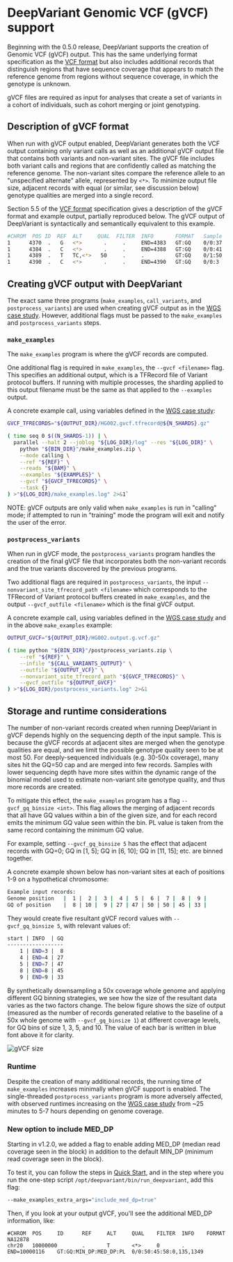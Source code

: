 # DeepVariant Genomic VCF (gVCF) support

Beginning with the 0.5.0 release, DeepVariant supports the creation of Genomic
VCF (gVCF) output. This has the same underlying format specification as the
[VCF format] but also includes additional records that distinguish regions that
have sequence coverage that appears to match the reference genome from regions
without sequence coverage, in which the genotype is unknown.

gVCF files are required as input for analyses that create a set of variants in
a cohort of individuals, such as cohort merging or joint genotyping.

## Description of gVCF format

When run with gVCF output enabled, DeepVariant generates both the VCF output
containing only variant calls as well as an additional gVCF output file that
contains both variants and non-variant sites. The gVCF file includes both
variant calls and regions that are confidently called as matching the reference
genome. The non-variant sites compare the reference allele to an "unspecified
alternate" allele, represented by `<*>`. To minimize output file size, adjacent
records with equal (or similar, see discussion below) genotype qualities are
merged into a single record.

Section 5.5 of the [VCF format] specification gives a description of the gVCF
format and example output, partially reproduced below. The gVCF output of
DeepVariant is syntactically and semantically equivalent to this example.

```bash
#CHROM  POS ID  REF  ALT     QUAL  FILTER  INFO       FORMAT   Sample
1      4370  .   G   <*>       .     .     END=4383   GT:GQ    0/0:37
1      4384  .   C   <*>       .     .     END=4388   GT:GQ    0/0:41
1      4389  .   T   TC,<*>   50     .     .          GT:GQ    0/1:50
1      4390  .   C   <*>       .     .     END=4390   GT:GQ    0/0:3
```

## Creating gVCF output with DeepVariant

The exact same three programs (`make_examples`, `call_variants`, and
`postprocess_variants`) are used when creating gVCF output as in the [WGS case
study]. However, additional flags must be passed to the `make_examples` and
`postprocess_variants` steps.

### `make_examples`

The `make_examples` program is where the gVCF records are computed.

One additional flag is required in `make_examples`, the `--gvcf <filename>`
flag. This specifies an additional output, which is a TFRecord file of Variant
protocol buffers. If running with multiple processes, the sharding applied to
this output filename must be the same as that applied to the `--examples`
output.

A concrete example call, using variables defined in the [WGS case study]:

```bash
GVCF_TFRECORDS="${OUTPUT_DIR}/HG002.gvcf.tfrecord@${N_SHARDS}.gz"

( time seq 0 $((N_SHARDS-1)) | \
  parallel --halt 2 --joblog "${LOG_DIR}/log" --res "${LOG_DIR}" \
    python "${BIN_DIR}"/make_examples.zip \
    --mode calling \
    --ref "${REF}" \
    --reads "${BAM}" \
    --examples "${EXAMPLES}" \
    --gvcf "${GVCF_TFRECORDS}" \
    --task {}
) >"${LOG_DIR}/make_examples.log" 2>&1`
```

NOTE: gVCF outputs are only valid when `make_examples` is run in "calling" mode;
if attempted to run in "training" mode the program will exit and notify the user
of the error.

### `postprocess_variants`

When run in gVCF mode, the `postprocess_variants` program handles the creation
of the final gVCF file that incorporates both the non-variant records and the
true variants discovered by the previous programs.

Two additional flags are required in `postprocess_variants`, the input
`--nonvariant_site_tfrecord_path <filename>` which corresponds to the TFRecord
of Variant protocol buffers created in `make_examples`, and the output
`--gvcf_outfile <filename>` which is the final gVCF output.

A concrete example call, using variables defined in the [WGS case study] and in
the above `make_examples` example:

```bash
OUTPUT_GVCF="${OUTPUT_DIR}/HG002.output.g.vcf.gz"

( time python "${BIN_DIR}"/postprocess_variants.zip \
    --ref "${REF}" \
    --infile "${CALL_VARIANTS_OUTPUT}" \
    --outfile "${OUTPUT_VCF}" \
    --nonvariant_site_tfrecord_path "${GVCF_TFRECORDS}" \
    --gvcf_outfile "${OUTPUT_GVCF}"
) >"${LOG_DIR}/postprocess_variants.log" 2>&1
```

## Storage and runtime considerations

The number of non-variant records created when running DeepVariant in gVCF
depends highly on the sequencing depth of the input sample. This is because the
gVCF records at adjacent sites are merged when the genotype qualities are equal,
and we limit the possible genotype quality seen to be at most 50. For
deeply-sequenced individuals (e.g. 30-50x coverage), many sites hit the GQ=50
cap and are merged into few records. Samples with lower sequencing depth have
more sites within the dynamic range of the binomial model used to estimate
non-variant site genotype quality, and thus more records are created.

To mitigate this effect, the `make_examples` program has a flag
`--gvcf_gq_binsize <int>`. This flag allows the merging of adjacent records that
all have GQ values within a bin of the given size, and for each record emits the
minimum GQ value seen within the bin. PL value is taken from the same record
containing the minimum GQ value.

For example, setting `--gvcf_gq_binsize 5` has the effect that adjacent records
with GQ=0; GQ in [1, 5]; GQ in [6, 10]; GQ in [11, 15]; etc. are binned
together.

A concrete example shown below has non-variant sites at each of positions 1-9 on
a hypothetical chromosome:

```bash
Example input records:
Genome position   |  1 |  2 |  3 |  4 |  5 |  6 |  7 |  8 |  9 |
GQ of position    |  8 | 10 |  9 | 27 | 47 | 50 | 50 | 45 | 33 |
```

They would create five resultant gVCF record values with `--gvcf_gq_binsize 5`,
with relevant values of:

```bash
start | INFO  | GQ
------------------
    1 | END=3 |  8
    4 | END=4 | 27
    5 | END=7 | 47
    8 | END=8 | 45
    9 | END=9 | 33
```

By synthetically downsampling a 50x coverage whole genome and applying different
GQ binning strategies, we see how the size of the resultant data varies as the
two factors change. The below figure shows the size of output (measured as the
number of records generated relative to the baseline of a 50x whole genome with
`--gvcf_gq_binsize 1`) at different coverage levels, for GQ bins of size 1, 3,
5, and 10. The value of each bar is written in blue font above it for clarity.

![gVCF size](images/DeepVariant-gvcf-sizes-figure.png?raw=true "DeepVariant gVCF sizes")

### Runtime

Despite the creation of many additional records, the running time of
`make_examples` increases minimally when gVCF support is enabled. The
single-threaded `postprocess_variants` program is more adversely affected, with
observed runtimes increasing on the [WGS case study] from ~25 minutes to 5-7
hours depending on genome coverage.

### New option to include MED_DP

Starting in v1.2.0, we added a flag to enable adding MED_DP (median read
coverage seen in the block) in addition to the default MIN_DP (minimum read
coverage seen in the block).

To test it, you can follow the steps in [Quick Start], and in the step where
you run the one-step script `/opt/deepvariant/bin/run_deepvariant`, add this
flag:

```bash
--make_examples_extra_args="include_med_dp=true"
```

Then, if you look at your output gVCF, you'll see the additional MED_DP
information, like:

```
#CHROM  POS     ID      REF     ALT     QUAL    FILTER  INFO    FORMAT  NA12878
chr20   10000000        .       T       <*>     0       .       END=10000116    GT:GQ:MIN_DP:MED_DP:PL  0/0:50:45:58:0,135,1349
```

[VCF format]: https://samtools.github.io/hts-specs/VCFv4.3.pdf
[WGS case study]: deepvariant-case-study.md
[Quick Start]: deepvariant-quick-start.md
